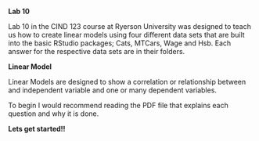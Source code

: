 **Lab 10**

Lab 10 in the CIND 123 course at Ryerson University was designed to teach us how to create  linear models using four different data sets that are built into the basic RStudio packages; Cats, MTCars, Wage and Hsb. Each answer for the respective data sets are in their folders.

**Linear Model**

Linear Models are designed to show a correlation or relationship between and independent variable and one or many dependent variables.



To begin I would recommend reading the PDF file that explains each question and why it is done.



**Lets get started!!**